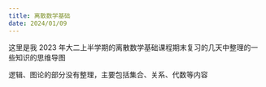 ```yaml
---
title: 离散数学基础
date: 2024/01/09
---
```


这里是我 2023 年大二上半学期的离散数学基础课程期末复习的几天中整理的一些知识的思维导图

逻辑、图论的部分没有整理，主要包括集合、关系、代数等内容
